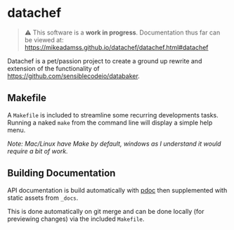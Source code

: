 # datachef

> :warning: This software is a **work in progress**. Documentation thus far can be viewed at: https://mikeadamss.github.io/datachef/datachef.html#datachef

Datachef is a pet/passion project to create a ground up rewrite and extension of the functionality of https://github.com/sensiblecodeio/databaker. 

## Makefile

A `Makefile` is included to streamline some recurring developments tasks. Running a naked `make` from the command line will display a simple help menu.

_Note: Mac/Linux have Make by default, windows as I understand it would require a bit of work._

## Building Documentation

API documentation is build automatically with [pdoc](https://pdoc.dev/) then supplemented with static assets from `_docs`.

This is done automatically on git merge and can be done locally (for previewing changes) via the included `Makefile`.
